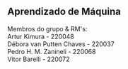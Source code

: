 ## Aprendizado de Máquina


Membros do grupo & RM's:
<br>Artur Kimura - 220048
<br>Débora van Putten Chaves - 220037
<br>Pedro H. M. Zanineli - 220068
<br>Vitor Barelli - 220072

